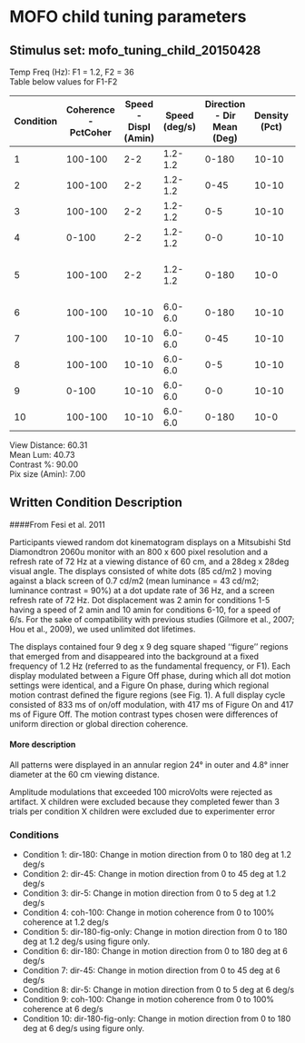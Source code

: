 # MOFO child tuning parameters
## Stimulus set: mofo_tuning_child_20150428


Temp Freq (Hz): F1 = 1.2, F2 = 36  
Table below values for F1-F2  

|  Condition | Coherence - PctCoher   | Speed - Displ (Amin)  | Speed (deg/s)| Direction - Dir Mean (Deg)  |  Density (Pct) | Notes|
|---|---|---|---|---|---|---|
| 1 |100-100 |2-2 |1.2-1.2|0-180 |10-10 | dir-180|
| 2 |100-100 |2-2 |1.2-1.2|0-45  |10-10 | dir-45 |
| 3 |100-100 |2-2 |1.2-1.2|0-5   |10-10 | dir-5|
| 4 |0-100   |2-2 |1.2-1.2|0-0   |10-10 | coh-100|
| 5 |100-100 |2-2 |1.2-1.2|0-180 |10-0  |dir-180-figure only|
| 6 |100-100 |10-10|6.0-6.0|0-180 |10-10 | dir-180|
| 7 |100-100 |10-10|6.0-6.0|0-45  |10-10 | dir-45|
| 8 |100-100 |10-10|6.0-6.0|0-5   |10-10 | dir-5|
| 9 |0-100   |10-10|6.0-6.0|0-0   |10-10 | coh-100|
| 10|100-100 |10-10|6.0-6.0|0-180 |10-0  |figure only |


View Distance: 60.31  
Mean Lum: 40.73  
Contrast %: 90.00  
Pix size (Amin): 7.00  


## Written Condition Description

####From Fesi et al. 2011

Participants viewed random dot kinematogram displays on a Mitsubishi Std Diamondtron 2060u monitor with an 800 x 600 pixel resolution and a refresh rate of 72 Hz at a viewing distance of 60 cm, and a 28deg x 28deg visual angle. The displays consisted of white dots (85 cd/m2 ) moving against a black screen of 0.7 cd/m2 (mean luminance = 43 cd/m2; luminance contrast = 90%) at a dot update rate of 36 Hz, and a screen refresh rate of 72 Hz. Dot displacement was 2 amin for conditions 1-5 having a speed of 2 amin and 10 amin for conditions 6-10, for a speed of 6/s. For the sake of compatibility with previous studies (Gilmore et al., 2007; Hou et al., 2009), we used unlimited dot lifetimes.

The displays contained four 9 deg x 9 deg square shaped ‘‘figure’’ regions that emerged from and disappeared into the background at a fixed frequency of 1.2 Hz (referred to as the fundamental frequency, or F1). Each display modulated between a Figure Off phase, during which all dot motion settings were identical, and a Figure On phase, during which regional motion contrast defined the figure regions (see Fig. 1). A full display cycle consisted of 833 ms of on/off modulation, with 417 ms of Figure On and 417 ms of Figure Off. The motion contrast types chosen were differences of uniform direction or global direction coherence.

#### More description

All patterns were displayed in an annular region 24° in outer and 4.8° inner diameter at the 60 cm viewing distance.

Amplitude modulations that exceeded 100 microVolts were rejected as artifact.
X children were excluded because they completed fewer than 3 trials per condition
X children were excluded due to experimenter error


### Conditions

- Condition 1: dir-180: Change in motion direction from 0 to 180 deg at 1.2 deg/s  
- Condition 2: dir-45: Change in motion direction from 0 to 45 deg at 1.2 deg/s  
- Condition 3: dir-5: Change in motion direction from 0 to 5 deg at 1.2 deg/s  
- Condition 4: coh-100: Change in motion coherence from 0 to 100% coherence at 1.2 deg/s  
- Condition 5: dir-180-fig-only: Change in motion direction from 0 to 180 deg at 1.2 deg/s using figure only.  
- Condition 6: dir-180: Change in motion direction from 0 to 180 deg at 6 deg/s  
- Condition 7: dir-45: Change in motion direction from 0 to 45 deg at 6 deg/s  
- Condition 8: dir-5: Change in motion direction from 0 to 5 deg at 6 deg/s  
- Condition 9: coh-100: Change in motion coherence from 0 to 100% coherence at 6 deg/s  
- Condition 10: dir-180-fig-only: Change in motion direction from 0 to 180 deg at 6 deg/s using figure only.  
